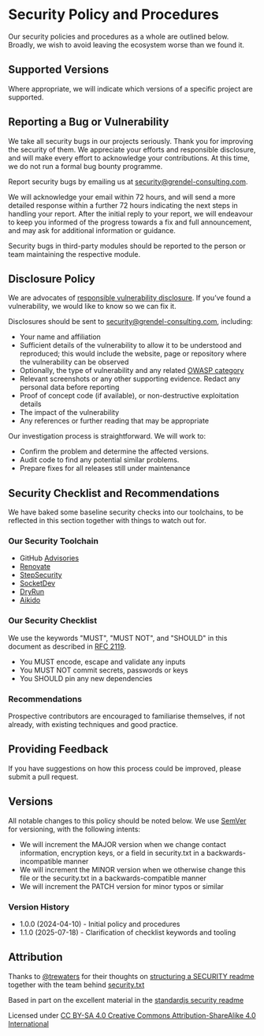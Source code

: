 # Security Policy and Procedures

Our security policies and procedures as a whole are outlined below. Broadly,
we wish to avoid leaving the ecosystem worse than we found it.

## Supported Versions

Where appropriate, we will indicate which versions of a specific project are supported.

## Reporting a Bug or Vulnerability

We take all security bugs in our projects seriously. Thank you for improving the
security of them. We appreciate your efforts and responsible disclosure, and will
make every effort to acknowledge your contributions. At this time, we do not run
a formal bug bounty programme.

Report security bugs by emailing us at
[security@grendel-consulting.com][security].

We will acknowledge your email within 72 hours, and will send a more detailed
response within a further 72 hours indicating the next steps in handling your
report. After the initial reply to your report, we will endeavour to keep you
informed of the progress towards a fix and full announcement, and may ask for
additional information or guidance.

Security bugs in third-party modules should be reported to the person or team
maintaining the respective module.

## Disclosure Policy

We are advocates of [responsible vulnerability disclosure][disclosure]. If you’ve
found a vulnerability, we would like to know so we can fix it.

Disclosures should be sent to [security@grendel-consulting.com][security], including:

- Your name and affiliation
- Sufficient details of the vulnerability to allow it to be understood and
  reproduced; this would include the website, page or repository where the
  vulnerability can be observed
- Optionally, the type of vulnerability and any related [OWASP category][category]
- Relevant screenshots or any other supporting evidence. Redact any personal data before reporting
- Proof of concept code (if available), or non-destructive exploitation details
- The impact of the vulnerability
- Any references or further reading that may be appropriate

Our investigation process is straightforward. We will work to:

- Confirm the problem and determine the affected versions.
- Audit code to find any potential similar problems.
- Prepare fixes for all releases still under maintenance

## Security Checklist and Recommendations

We have baked some baseline security checks into our toolchains, to be reflected
in this section together with things to watch out for.

### Our Security Toolchain

- GitHub [Advisories](https://github.com/grendel-consulting/grendel-consulting.github.io/security/advisories)
- [Renovate](https://renovate.whitesourcesoftware.com/)
- [StepSecurity](https://www.stepsecurity.io/)
- [SocketDev](https://socket.dev/)
- [DryRun](https://www.dryrun.security/)
- [Aikido](https://www.aikido.dev/)

### Our Security Checklist

We use the keywords "MUST", "MUST NOT", and "SHOULD" in this document
as described in [RFC 2119](https://www.ietf.org/rfc/rfc2119.txt).

- You MUST encode, escape and validate any inputs
- You MUST NOT commit secrets, passwords or keys
- You SHOULD pin any new dependencies

### Recommendations

Prospective contributors are encouraged to familiarise themselves, if not already,
with existing techniques and good practice.

## Providing Feedback

If you have suggestions on how this process could be improved, please submit a
pull request.

## Versions

All notable changes to this policy should be noted below. We use
[SemVer](https://semver.org) for versioning, with the following intents:

- We will increment the MAJOR version when we change contact information,
  encryption keys, or a field in security.txt in a backwards-incompatible manner
- We will increment the MINOR version when we otherwise change this file or the
  security.txt in a backwards-compatible manner
- We will increment the PATCH version for minor typos or similar

### Version History

- 1.0.0 (2024-04-10) - Initial policy and procedures
- 1.1.0 (2025-07-18) - Clarification of checklist keywords and tooling

## Attribution

Thanks to [@trewaters](https://github.com/trewaters) for their thoughts on
[structuring a SECURITY readme](https://github.com/Trewaters/security-README)
together with the team behind [security.txt](https://securitytxt.org/)

Based in part on the excellent material in the [standardjs security readme](https://github.com/standard/.github/blob/master/SECURITY.md)

Licensed under [CC BY-SA 4.0 Creative Commons Attribution-ShareAlike 4.0 International](https://creativecommons.org/licenses/by-sa/4.0/)

[security]: mailto:security@grendel-consulting.com
[disclosure]: https://cheatsheetseries.owasp.org/cheatsheets/Vulnerability_Disclosure_Cheat_Sheet.html#responsible-or-coordinated-disclosure
[category]: https://owasp.org/www-project-top-ten/
